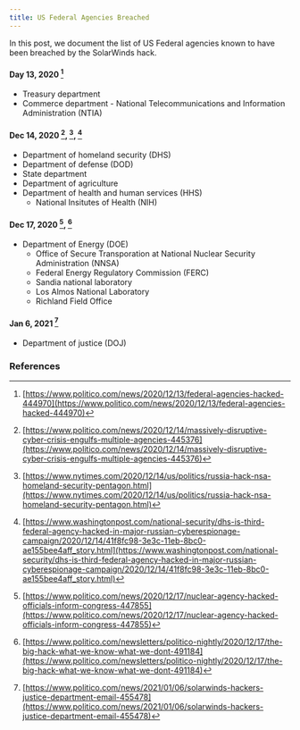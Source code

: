 ```yaml
---
title: US Federal Agencies Breached
---
```

In this post, we document the list of US Federal agencies known to have been breached by the SolarWinds hack.

#### Day 13, 2020 [^politico20201213] 
* Treasury department
* Commerce department - National Telecommunications and Information Administration (NTIA)

#### Dec 14, 2020 [^politico20201214], [^nyt20201214], [^wapo20201214]
* Department of homeland security (DHS)
* Department of defense (DOD)
* State department
* Department of agriculture
* Department of health and human services (HHS)
  * National Insitutes of Health (NIH)

#### Dec 17, 2020 [^politico20201217], [^politico20201217-2]
* Department of Energy (DOE)
  * Office of Secure Transporation at National Nuclear Security Administration (NNSA)
  * Federal Energy Regulatory Commission (FERC)
  * Sandia national laboratory
  * Los Almos National Laboratory
  * Richland Field Office

#### Jan 6, 2021 [^politico20210106]
* Department of justice (DOJ)

### References
[^politico20201213]: [https://www.politico.com/news/2020/12/13/federal-agencies-hacked-444970](https://www.politico.com/news/2020/12/13/federal-agencies-hacked-444970)
[^politico20201214]: [https://www.politico.com/news/2020/12/14/massively-disruptive-cyber-crisis-engulfs-multiple-agencies-445376](https://www.politico.com/news/2020/12/14/massively-disruptive-cyber-crisis-engulfs-multiple-agencies-445376)
[^politico20201217]: [https://www.politico.com/news/2020/12/17/nuclear-agency-hacked-officials-inform-congress-447855](https://www.politico.com/news/2020/12/17/nuclear-agency-hacked-officials-inform-congress-447855)
[^politico20201217-2]: [https://www.politico.com/newsletters/politico-nightly/2020/12/17/the-big-hack-what-we-know-what-we-dont-491184](https://www.politico.com/newsletters/politico-nightly/2020/12/17/the-big-hack-what-we-know-what-we-dont-491184)
[^politico20210106]: [https://www.politico.com/news/2021/01/06/solarwinds-hackers-justice-department-email-455478](https://www.politico.com/news/2021/01/06/solarwinds-hackers-justice-department-email-455478)
[^nyt20201214]: [https://www.nytimes.com/2020/12/14/us/politics/russia-hack-nsa-homeland-security-pentagon.html](https://www.nytimes.com/2020/12/14/us/politics/russia-hack-nsa-homeland-security-pentagon.html)
[^cnn20201214]: [https://www.cnn.com/2020/12/14/politics/us-agencies-hack-solar-wind-russia/index.html](https://www.cnn.com/2020/12/14/politics/us-agencies-hack-solar-wind-russia/index.html)
[^wapo20201214]: [https://www.washingtonpost.com/national-security/dhs-is-third-federal-agency-hacked-in-major-russian-cyberespionage-campaign/2020/12/14/41f8fc98-3e3c-11eb-8bc0-ae155bee4aff_story.html](https://www.washingtonpost.com/national-security/dhs-is-third-federal-agency-hacked-in-major-russian-cyberespionage-campaign/2020/12/14/41f8fc98-3e3c-11eb-8bc0-ae155bee4aff_story.html)
